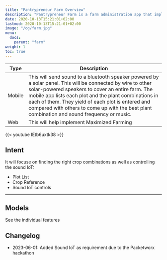 ```yaml
---
title: "Pantrypreneur Farm Overview"
description: "Pantrypreneur Farm is a farm administration app that implements Maximized Farming"
date: 2020-10-13T15:21:01+02:00
lastmod: 2020-10-13T15:21:01+02:00
image: "/og/farm.jpg"
menu:
  docs:
    parent: "farm"
weight: 1
toc: true
---
```





Type | Description 
--- | ---
Mobile  | This will send sound to a bluetooth speaker powered by a solar panel. This will be connected by wire to other solar-powered speakers to cover an entire farm. The mobile app lists each plot and the plant combinations in each of them. They yield of each plot is entered and compared with others to come up with the best plant combination and sound frequency or music.
Web | This  will help implement Maximized Farming


{{< youtube IEtb6uxtk38 >}}


## Intent

It will focuse on finding the right crop combinations as well as controlling the sound IoT:

- Plot List
- Crop Reference
- Sound IoT controls

---

## Models

See the individual features

## Changelog

- 2023-06-01: Added Sound IoT as requirement due to the Packetworx hackathon

